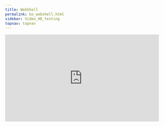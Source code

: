 ```yaml
---
title: WebShell
permalink: ko_webshell.html
sidebar: Video_HD_testing
topnav: topnav
---
```


<style>.embed-container { position: relative; padding-bottom: 56.25%; height: 0; overflow: hidden; max-width: 100%; } .embed-container iframe, .embed-container object, .embed-container embed { position: absolute; top: 0; left: 0; width: 100%; height: 100%; }</style><div class='embed-container'><iframe src='https://www.youtube.com/embed/BszuH4SoZUg' frameborder='0' allowfullscreen></iframe></div>